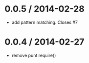 
0.0.5 / 2014-02-28
==================

 * add pattern matching. Closes #7

0.0.4 / 2014-02-27
==================

 * remove punt require()
